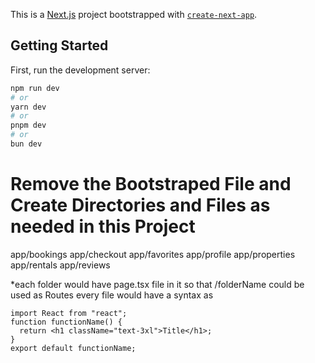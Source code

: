 This is a [Next.js](https://nextjs.org/) project bootstrapped with [`create-next-app`](https://github.com/vercel/next.js/tree/canary/packages/create-next-app).

## Getting Started
First, run the development server:
```bash
npm run dev
# or
yarn dev
# or
pnpm dev
# or
bun dev
```
# Remove the Bootstraped File and Create Directories and Files as needed in this Project
app/bookings
app/checkout
app/favorites
app/profile
app/properties
app/rentals
app/reviews

*each folder would have page.tsx file in it so that /folderName could be used as Routes
every file would have a syntax as 

```tsx
import React from "react";
function functionName() {
  return <h1 className="text-3xl">Title</h1>;
}
export default functionName;
```
